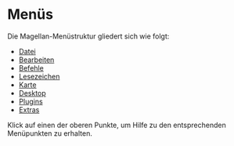 
# Menüs

Die Magellan-Menüstruktur gliedert sich wie folgt:

* [Datei](/de/help/menus/file/)
* [Bearbeiten](/de/help/menus/edit/)
* [Befehle](/de/help/menus/orders/)
* [Lesezeichen](/de/help/menus/bookmarks/)
* [Karte](/de/help/menus/map/)
* [Desktop](/de/help/menus/desktop/)
* [Plugins](/de/help/menus/plugins/)
* [Extras](/de/help/menus/extras/)

Klick auf einen der oberen Punkte, um Hilfe zu den entsprechenden
Menüpunkten zu erhalten. 